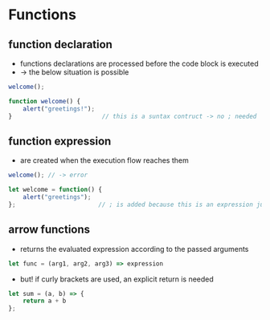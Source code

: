 # Functions

## function declaration
- functions declarations are processed before the code block is executed
- -> the below situation is possible

```js
welcome();

function welcome() {
    alert("greetings!");
}                         // this is a suntax contruct -> no ; needed 
```

## function expression
- are created when the execution flow reaches them

```js
welcome(); // -> error

let welcome = function() {
    alert("greetings");
};                       // ; is added because this is an expression just like let a = 3;
```

## arrow functions
- returns the evaluated expression according to the passed arguments
```js
let func = (arg1, arg2, arg3) => expression
```

- but! if curly brackets are used, an explicit return is needed
```js
let sum = (a, b) => {
    return a + b
};
```